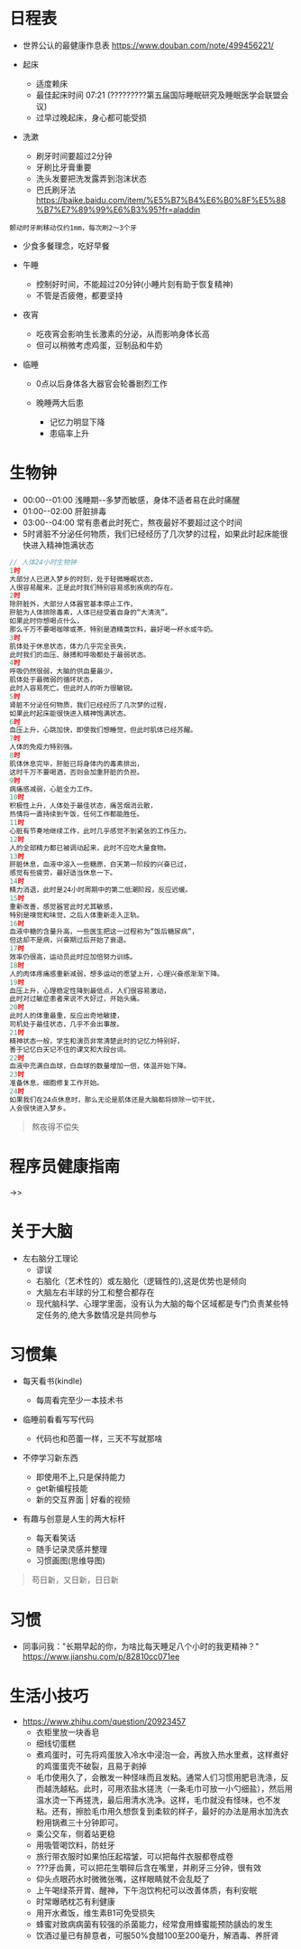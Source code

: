 # 日程表

- 世界公认的最健康作息表 <https://www.douban.com/note/499456221/>
- 起床

  - 适度赖床
  - 最佳起床时间 07:21 (?????????第五届国际睡眠研究及睡眠医学会联盟会议)
  - 过早过晚起床，身心都可能受损

- 洗漱

  - 刷牙时间要超过2分钟
  - 牙刷比牙膏重要
  - 洗头发要把洗发露弄到泡沫状态
  - 巴氏刷牙法 https://baike.baidu.com/item/%E5%B7%B4%E6%B0%8F%E5%88%B7%E7%89%99%E6%B3%95?fr=aladdin

```
颤动时牙刷移动仅约1mm，每次刷2～3个牙
```

- 少食多餐理念，吃好早餐

- 午睡

  - 控制好时间，不能超过20分钟(小睡片刻有助于恢复精神)
  - 不管是否疲倦，都要坚持

- 夜宵

  - 吃夜宵会影响生长激素的分泌，从而影响身体长高
  - 但可以稍微考虑鸡蛋，豆制品和牛奶

- 临睡

  - 0点以后身体各大器官会轮番剧烈工作
  - 晚睡两大后患

    - 记忆力明显下降
    - 患癌率上升

# 生物钟

- 00:00--01:00 浅睡期--多梦而敏感，身体不适者易在此时痛醒
- 01:00--02:00 肝脏排毒
- 03:00--04:00 常有患者此时死亡，熬夜最好不要超过这个时间
- 5时肾脏不分泌任何物质，我们已经经历了几次梦的过程，如果此时起床能很快进入精神饱满状态

```javascript
// 人体24小时生物钟
1时
大部分人已进入梦乡的时刻，处于轻微睡眠状态，
人很容易醒来，正是此时我们特别容易感到疾病的存在。
2时
除肝脏外，大部分人体器官基本停止工作，
肝脏为人体排除毒素，人体已经受着自身的“大清洗”。
如果此时你想喝点什么，
那么千万不要喝咖啡或茶，特别是酒精类饮料，最好喝一杯水或牛奶。
3时
肌体处于休息状态，体力几乎完全丧失，
此时我们的血压、脉搏和呼吸都处于最弱状态。
4时
呼吸仍然很弱，大脑的供血量最少，
肌体处于最微弱的循环状态，
此时人容易死亡。但此时人的听力很敏锐。
5时
肾脏不分泌任何物质，我们已经经历了几次梦的过程，
如果此时起床能很快进入精神饱满状态。
6时
血压上升，心跳加快，即使我们想睡觉，但此时肌体已经苏醒。
7时
人体的免疫力特别强。
8时
肌体休息完毕，肝脏已将身体内的毒素排出，
这时千万不要喝酒，否则会加重肝脏的负担。
9时
病痛感减弱，心脏全力工作。
10时
积极性上升，人体处于最佳状态，痛苦烟消云散，
热情将一直持续到午饭，任何工作都能胜任。
11时
心脏有节奏地继续工作，此时几乎感觉不到紧张的工作压力。
12时
人的全部精力都已被调动起来，此时不应吃大量食物。
13时
肝脏休息，血液中溶入一些糖原，白天第一阶段的兴奋已过，
感觉有些疲劳，最好适当休息一下。
14时
精力消退，此时是24小时周期中的第二低潮阶段，反应迟缓。
15时
重新改善，感觉器官此时尤其敏感，
特别是嗅觉和味觉，之后人体重新走入正轨。
16时
血液中糖的含量升高，一些医生把这一过程称为“饭后糖尿病”，
但这却不是病，兴奋期过后开始了衰退。
17时
效率仍很高，运动员此时应加倍努力训练。
18时
人的肉体疼痛感重新减弱，想多运动的愿望上升，心理兴奋感渐渐下降。
19时
血压上升，心理稳定性降到最低点，人们很容易激动，
此时对过敏症患者来说不大好过，开始头痛。
20时
此时人的体重最重，反应出奇地敏捷，
司机处于最佳状态，几乎不会出事故。
21时
精神状态一般，学生和演员非常清楚此时的记忆力特别好，
善于记忆白天记不住的课文和大段台词。
22时
血液中充满白血球，白血球的数量增加一倍，体温开始下降。
23时
准备休息，细胞修复工作开始。
24时
如果我们在24点休息时，那么无论是肌体还是大脑都将排除一切干扰，
人会很快进入梦乡。
```

> 熬夜得不偿失

# 程序员健康指南

->>

# 关于大脑

- 左右脑分工理论
  - 谬误
  - 右脑化（艺术性的）或左脑化（逻辑性的),这是优势也是倾向
  - 大脑左右半球的分工和整合都存在
  - 现代脑科学、心理学里面，没有认为大脑的每个区域都是专门负责某些特定任务的,绝大多数情况是共同参与

# 习惯集

- 每天看书(kindle)

  - 每周看完至少一本技术书

- 临睡前看看写写代码

  - 代码也和芭蕾一样，三天不写就那啥

- 不停学习新东西

  - 即使用不上,只是保持能力
  - get新编程技能
  - 新的交互界面 | 好看的视频

- 有趣与创意是人生的两大标杆

  - 每天看笑话
  - 随手记录灵感并整理
  - 习惯画图(思维导图)

> 苟日新，又日新，日日新

# 习惯

- 同事问我："长期早起的你，为啥比每天睡足八个小时的我更精神？" <https://www.jianshu.com/p/82810cc071ee>

# 生活小技巧

- https://www.zhihu.com/question/20923457
    - 衣柜里放一块香皂
    - 细线切蛋糕
    - 煮鸡蛋时，可先将鸡蛋放入冷水中浸泡一会，再放入热水里煮，这样煮好的鸡蛋蛋壳不破裂，且易于剥掉
    - 毛巾使用久了，会散发一种怪味而且发粘。通常人们习惯用肥皂洗涤，反而越洗越粘。此时，可用浓盐水搓洗（一条毛巾可放一小勺细盐），然后用温水烫一下再搓洗，最后用清水洗净。这样，毛巾就没有怪味，也不发粘。还有，擦脸毛巾用久想恢复到柔软的样子，最好的办法是用水加洗衣粉用锅煮三十分钟即可。
    - 乘公交车，侧着站更稳
    - 用吸管喝饮料，防蛀牙
    - 旅行带衣服时如果怕压起褶皱，可以把每件衣服都卷成卷
    - ???牙齿黄，可以把花生嚼碎后含在嘴里，并刷牙三分钟，很有效
    - 仰头点眼药水时微微张嘴，这样眼睛就不会乱眨了
    - 上午喝绿茶开胃、醒神，下午泡饮枸杞可以改善体质，有利安眠
    - 时常曝晒枕芯有利健康
    - 用开水煮饭，维生素B1可免受损失
    - 蜂蜜对致病病菌有较强的杀菌能力，经常食用蜂蜜能预防龋齿的发生
    - 饮酒过量已有醉意者，可服50%食醋100至200毫升，解酒毒、养肝肾
